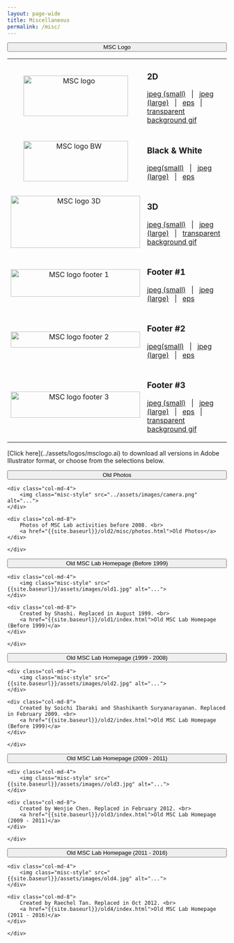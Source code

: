 ```yaml
---
layout: page-wide
title: Miscellaneous
permalink: /misc/
---
```


<button style="display: block; width: 100%;" data-toggle="collapse" data-target="#logos">MSC Logo</button>

<div id="logos" class="collapse">
<div class="col-md-12">

<table border="0" cellpadding="0" cellspacing="10px" width="100%">
    <tr>
        <td align="center" height="120" valign="middle" width="35%"><img alt=
        "MSC logo" height="93" src="../assets/logos/small_2dc.jpg" width=
        "240"></td>
        <td valign="middle" width="65%">
            <h3>2D</h3>
            <p><a href="../assets/logos/small_2dc.jpg">jpeg (small)</a>
            &nbsp;&nbsp;|&nbsp;&nbsp; <a href=
            "../assets/logos/msclogo_2dc.jpg">jpeg (large)</a>
            &nbsp;&nbsp;|&nbsp;&nbsp; <a href=
            "../assets/logos/msclogo_2dc.eps">eps</a> &nbsp;&nbsp;|&nbsp;&nbsp;
            <a href="../assets/logos/msclogo_2dc.gif">transparent background
            gif</a></p>
        </td>
    </tr>
    <tr>
        <td align="center" height="120" valign="middle"><img alt="MSC logo BW"
        height="93" src="../assets/logos/small_bw.jpg" width="240"></td>
        <td valign="middle">
            <h3>Black &amp; White</h3>
            <p><a href="../assets/logos/small_bw.jpg">jpeg(small)</a>
            &nbsp;&nbsp;|&nbsp;&nbsp; <a href=
            "../assets/logos/msclogo_bw.jpg">jpeg (large)</a>
            &nbsp;&nbsp;|&nbsp;&nbsp; <a href=
            "../assets/logos/msclogo_bw.eps">eps</a></p>
        </td>
    </tr>
    <tr>
        <td align="center" height="120" valign="middle"><img alt="MSC logo 3D"
        height="120" src="../assets/logos/small_3d2.jpg" width="297"></td>
        <td valign="middle">
            <h3>3D</h3>
            <p><a href="../assets/logos/small_3d2.jpg">jpeg (small)</a>
            &nbsp;&nbsp;|&nbsp;&nbsp; <a href=
            "../assets/logos/msclogo_3d2.jpg">jpeg (large)</a>
            &nbsp;&nbsp;|&nbsp;&nbsp; <a href=
            "../assets/logos/msclogo_3d1.gif">transparent background
            gif</a></p>
        </td>
    </tr>
    <tr>
        <td align="center" height="120" valign="middle"><img alt=
        "MSC logo footer 1" height="63" src="../assets/logos/small_footer1.jpg"
        width="297"></td>
        <td valign="middle">
            <h3>Footer #1</h3>
            <p><a href="../assets/logos/small_footer1.jpg">jpeg (small)</a>
            &nbsp;&nbsp;|&nbsp;&nbsp; <a href=
            "../assets/logos/msclogo_footer1.jpg">jpeg (large)</a>
            &nbsp;&nbsp;|&nbsp;&nbsp; <a href=
            "../assets/logos/msclogo_footer1.eps">eps</a></p>
        </td>
    </tr>
    <tr>
        <td align="center" height="120" valign="middle"><img alt=
        "MSC logo footer 2" height="37" src="../assets/logos/small_footer2.jpg"
        width="297"></td>
        <td valign="middle">
            <h3>Footer #2</h3>
            <p><a href="../assets/logos/small_footer2.jpg">jpeg(small)</a>
            &nbsp;&nbsp;|&nbsp;&nbsp; <a href=
            "../assets/logos/msclogo_footer2.jpg">jpeg (large)</a>
            &nbsp;&nbsp;|&nbsp;&nbsp; <a href=
            "../assets/logos/msclogo_footer2.eps">eps</a></p>
        </td>
    </tr>
    <tr>
        <td align="center" height="120" valign="middle"><img alt=
        "MSC logo footer 3" height="60" src="../assets/logos/small_long.jpg"
        width="297"></td>
        <td valign="middle">
            <h3>Footer #3</h3>
            <p><a href="../assets/logos/small_long.jpg">jpeg (small)</a>
            &nbsp;&nbsp;|&nbsp;&nbsp; <a href=
            "../assets/logos/msclogo_long.jpg">jpeg (large)</a>
            &nbsp;&nbsp;|&nbsp;&nbsp; <a href=
            "../assets/logos/msclogo_long.eps">eps</a>
            &nbsp;&nbsp;|&nbsp;&nbsp; <a href=
            "../assets/logos/msclogo_long.gif">transparent background
            gif</a></p>
        </td>
    </tr>
</table>


<div markdown="1">
[Click here](../assets/logos/msclogo.ai) to download all versions in Adobe Illustrator format, or choose from the selections below.
</div>

</div>
</div>

<button style="display: block; width: 100%;" data-toggle="collapse" data-target="#old_photos">Old Photos</button>

<div id="old_photos" class="collapse">
	<div class="col-md-12">

	<div class="col-md-4">
		<img class="misc-style" src="../assets/images/camera.png" alt="...">
	</div>

	<div class="col-md-8">
		Photos of MSC Lab activities before 2008. <br>
		<a href="{{site.baseurl}}/old2/misc/photos.html">Old Photos</a>
	</div>

	</div>
</div>

<button style="display: block; width: 100%;" data-toggle="collapse" data-target="#old1">Old MSC Lab Homepage (Before 1999)</button>

<div id="old1" class="collapse">
	<div class="col-md-12">

	<div class="col-md-4">
		<img class="misc-style" src="{{site.baseurl}}/assets/images/old1.jpg" alt="...">
	</div>

	<div class="col-md-8">
		Created by Shashi. Replaced in August 1999. <br>
		<a href="{{site.baseurl}}/old1/index.html">Old MSC Lab Homepage (Before 1999)</a>
	</div>
	
	</div>
</div>

<button style="display: block; width: 100%;" data-toggle="collapse" data-target="#old2">Old MSC Lab Homepage (1999 - 2008)</button>

<div id="old2" class="collapse">
	<div class="col-md-12">

	<div class="col-md-4">
		<img class="misc-style" src="{{site.baseurl}}/assets/images/old2.jpg" alt="...">
	</div>

	<div class="col-md-8">
		Created by Soichi Ibaraki and Shashikanth Suryanarayanan. Replaced in February 2009. <br>
		<a href="{{site.baseurl}}/old2/index.html">Old MSC Lab Homepage (Before 1999)</a>
	</div>

	</div>
</div>

<button style="display: block; width: 100%;" data-toggle="collapse" data-target="#old3">Old MSC Lab Homepage (2009 - 2011)</button>

<div id="old3" class="collapse">
	<div class="col-md-12">

	<div class="col-md-4">
		<img class="misc-style" src="{{site.baseurl}}/assets/images//old3.jpg" alt="...">
	</div>

	<div class="col-md-8">
		Created by Wenjie Chen. Replaced in February 2012. <br>
		<a href="{{site.baseurl}}/old3/index.html">Old MSC Lab Homepage (2009 - 2011)</a>
	</div>

	</div>
</div>

<button style="display: block; width: 100%;" data-toggle="collapse" data-target="#old4">Old MSC Lab Homepage (2011 - 2016)</button>

<div id="old4" class="collapse">
	<div class="col-md-12">

	<div class="col-md-4">
		<img class="misc-style" src="{{site.baseurl}}/assets/images/old4.jpg" alt="...">
	</div>

	<div class="col-md-8">
		Created by Raechel Tan. Replaced in Oct 2012. <br>
		<a href="{{site.baseurl}}/old4/index.html">Old MSC Lab Homepage (2011 - 2016)</a>
	</div>

	</div>
</div>
